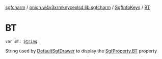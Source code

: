[sgfcharm](../../index.md) / [onion.w4v3xrmknycexlsd.lib.sgfcharm](../index.md) / [SgfInfoKeys](index.md) / [BT](./-b-t.md)

# BT

`var BT: `[`String`](https://kotlinlang.org/api/latest/jvm/stdlib/kotlin/-string/index.html)

String used by [DefaultSgfDrawer](../../onion.w4v3xrmknycexlsd.lib.sgfcharm.view/-default-sgf-drawer/index.md) to display the [SgfProperty.BT](../../onion.w4v3xrmknycexlsd.lib.sgfcharm.parse/-sgf-property/-b-t/index.md) property


